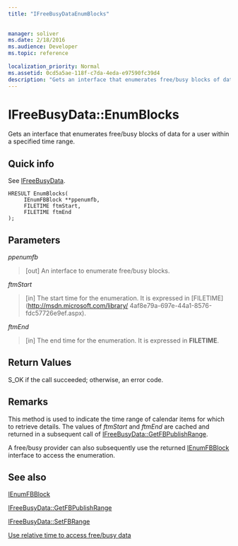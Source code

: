 ```yaml
---
title: "IFreeBusyDataEnumBlocks"
 
 
manager: soliver
ms.date: 2/18/2016
ms.audience: Developer
ms.topic: reference
 
localization_priority: Normal
ms.assetid: 0cd5a5ae-118f-c7da-4eda-e97590fc39d4
description: "Gets an interface that enumerates free/busy blocks of data for a user within a specified time range."
---
```


# IFreeBusyData::EnumBlocks

Gets an interface that enumerates free/busy blocks of data for a user within a specified time range.
  
## Quick info

See [IFreeBusyData](ifreebusydata.md).
  
```
HRESULT EnumBlocks( 
     IEnumFBBlock **ppenumfb,  
     FILETIME ftmStart, 
     FILETIME ftmEnd 
);

```

## Parameters

 _ppenumfb_
  
> [out] An interface to enumerate free/busy blocks.
    
 _ftmStart_
  
> [in] The start time for the enumeration. It is expressed in [FILETIME](http://msdn.microsoft.com/library/ 4af8e79a-697e-44a1-8576-fdc57726e9ef.aspx).
    
 _ftmEnd_
  
> [in] The end time for the enumeration. It is expressed in **FILETIME**. 
    
## Return Values

S_OK if the call succeeded; otherwise, an error code.
  
## Remarks

This method is used to indicate the time range of calendar items for which to retrieve details. The values of  *ftmStart*  and  *ftmEnd*  are cached and returned in a subsequent call of [IFreeBusyData::GetFBPublishRange](ifreebusydata-getfbpublishrange.md).
  
A free/busy provider can also subsequently use the returned [IEnumFBBlock](ienumfbblock.md) interface to access the enumeration. 
  
## See also



[IEnumFBBlock](ienumfbblock.md)
  
[IFreeBusyData::GetFBPublishRange](ifreebusydata-getfbpublishrange.md)
  
[IFreeBusyData::SetFBRange](ifreebusydata-setfbrange.md)
  
[Use relative time to access free/busy data](how-to-use-relative-time-to-access-free-busy-data.md)

